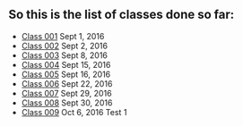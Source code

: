 ## So this is the list of classes done so far:
>
* [Class 001](https://github.com/Gideonamani/834/blob/gh-pages/%D0%9C%D0%B5%D1%82%D0%BE%D0%B4%D1%8B%20%D0%A1%D0%BE%D0%B2%D1%80%D0%B5%D0%BC%D0%B5%D0%BD%D0%BD%D1%8B%D1%85%20%D0%94%D0%B8%D0%B0%D0%B3%D0%BD%D0%BE%D1%81%D1%82%D0%B8%D0%BA%D0%B8/Class%20001.md) Sept 1, 2016
* [Class 002](https://github.com/Gideonamani/834/blob/gh-pages/%D0%9C%D0%B5%D1%82%D0%BE%D0%B4%D1%8B%20%D0%A1%D0%BE%D0%B2%D1%80%D0%B5%D0%BC%D0%B5%D0%BD%D0%BD%D1%8B%D1%85%20%D0%94%D0%B8%D0%B0%D0%B3%D0%BD%D0%BE%D1%81%D1%82%D0%B8%D0%BA%D0%B8/Class%20002.md) Sept 2, 2016
* [Class 003](https://github.com/Gideonamani/834/blob/gh-pages/%D0%9C%D0%B5%D1%82%D0%BE%D0%B4%D1%8B%20%D0%A1%D0%BE%D0%B2%D1%80%D0%B5%D0%BC%D0%B5%D0%BD%D0%BD%D1%8B%D1%85%20%D0%94%D0%B8%D0%B0%D0%B3%D0%BD%D0%BE%D1%81%D1%82%D0%B8%D0%BA%D0%B8/Class%20003.md) Sept 8, 2016
* [Class 004](https://github.com/Gideonamani/834/blob/gh-pages/%D0%9C%D0%B5%D1%82%D0%BE%D0%B4%D1%8B%20%D0%A1%D0%BE%D0%B2%D1%80%D0%B5%D0%BC%D0%B5%D0%BD%D0%BD%D1%8B%D1%85%20%D0%94%D0%B8%D0%B0%D0%B3%D0%BD%D0%BE%D1%81%D1%82%D0%B8%D0%BA%D0%B8/Class%20004.md) Sept 15, 2016
* [Class 005](https://github.com/Gideonamani/834/blob/gh-pages/%D0%9C%D0%B5%D1%82%D0%BE%D0%B4%D1%8B%20%D0%A1%D0%BE%D0%B2%D1%80%D0%B5%D0%BC%D0%B5%D0%BD%D0%BD%D1%8B%D1%85%20%D0%94%D0%B8%D0%B0%D0%B3%D0%BD%D0%BE%D1%81%D1%82%D0%B8%D0%BA%D0%B8/Class%20005.md) Sept 16, 2016
* [Class 006](https://github.com/Gideonamani/834/blob/gh-pages/%D0%9C%D0%B5%D1%82%D0%BE%D0%B4%D1%8B%20%D0%A1%D0%BE%D0%B2%D1%80%D0%B5%D0%BC%D0%B5%D0%BD%D0%BD%D1%8B%D1%85%20%D0%94%D0%B8%D0%B0%D0%B3%D0%BD%D0%BE%D1%81%D1%82%D0%B8%D0%BA%D0%B8/Class%20006.md) Sept 22, 2016
* [Class 007](https://github.com/Gideonamani/834/blob/gh-pages/%D0%9C%D0%B5%D1%82%D0%BE%D0%B4%D1%8B%20%D0%A1%D0%BE%D0%B2%D1%80%D0%B5%D0%BC%D0%B5%D0%BD%D0%BD%D1%8B%D1%85%20%D0%94%D0%B8%D0%B0%D0%B3%D0%BD%D0%BE%D1%81%D1%82%D0%B8%D0%BA%D0%B8/Class%20007.md) Sept 29, 2016
* [Class 008](https://github.com/Gideonamani/834/blob/gh-pages/%D0%9C%D0%B5%D1%82%D0%BE%D0%B4%D1%8B%20%D0%A1%D0%BE%D0%B2%D1%80%D0%B5%D0%BC%D0%B5%D0%BD%D0%BD%D1%8B%D1%85%20%D0%94%D0%B8%D0%B0%D0%B3%D0%BD%D0%BE%D1%81%D1%82%D0%B8%D0%BA%D0%B8/Class%20008.md) Sept 30, 2016
* [Class 009](https://github.com/Gideonamani/834/blob/gh-pages/%D0%9C%D0%B5%D1%82%D0%BE%D0%B4%D1%8B%20%D0%A1%D0%BE%D0%B2%D1%80%D0%B5%D0%BC%D0%B5%D0%BD%D0%BD%D1%8B%D1%85%20%D0%94%D0%B8%D0%B0%D0%B3%D0%BD%D0%BE%D1%81%D1%82%D0%B8%D0%BA%D0%B8/Class%20009.md) Oct 6, 2016 Test 1
